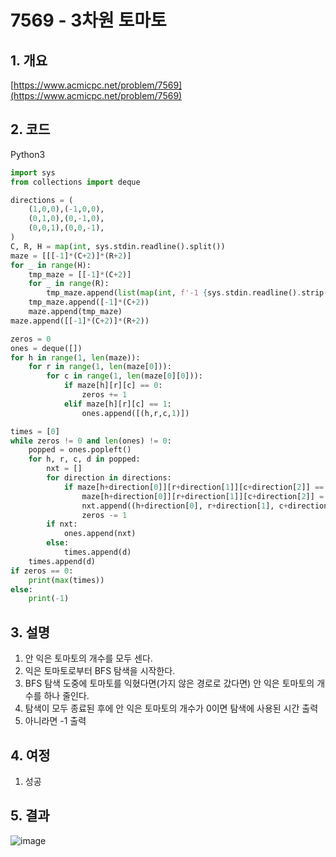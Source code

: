 # **7569 - 3차원 토마토**

## **1. 개요**

[https://www.acmicpc.net/problem/7569](https://www.acmicpc.net/problem/7569)

## **2. 코드**

Python3
```python
import sys
from collections import deque

directions = (
    (1,0,0),(-1,0,0),
    (0,1,0),(0,-1,0),
    (0,0,1),(0,0,-1),
)
C, R, H = map(int, sys.stdin.readline().split())
maze = [[[-1]*(C+2)]*(R+2)]
for _ in range(H):
    tmp_maze = [[-1]*(C+2)]
    for _ in range(R):
        tmp_maze.append(list(map(int, f'-1 {sys.stdin.readline().strip()} -1'.split())))
    tmp_maze.append([-1]*(C+2))
    maze.append(tmp_maze)
maze.append([[-1]*(C+2)]*(R+2))

zeros = 0
ones = deque([])
for h in range(1, len(maze)):
    for r in range(1, len(maze[0])):
        for c in range(1, len(maze[0][0])):
            if maze[h][r][c] == 0:
                zeros += 1
            elif maze[h][r][c] == 1:
                ones.append([(h,r,c,1)])

times = [0]
while zeros != 0 and len(ones) != 0:
    popped = ones.popleft()
    for h, r, c, d in popped:
        nxt = []
        for direction in directions:
            if maze[h+direction[0]][r+direction[1]][c+direction[2]] == 0:
                maze[h+direction[0]][r+direction[1]][c+direction[2]] = 1
                nxt.append((h+direction[0], r+direction[1], c+direction[2], d+1))
                zeros -= 1
        if nxt:
            ones.append(nxt)
        else:
            times.append(d)
    times.append(d)
if zeros == 0:
    print(max(times))
else:
    print(-1)
```

## **3. 설명**

1. 안 익은 토마토의 개수를 모두 센다.
2. 익은 토마토로부터 BFS 탐색을 시작한다.
3. BFS 탐색 도중에 토마토를 익혔다면(가지 않은 경로로 갔다면) 안 익은 토마토의 개수를 하나 줄인다.
4. 탐색이 모두 종료된 후에 안 익은 토마토의 개수가 0이면 탐색에 사용된 시간 출력
5. 아니라면 -1 출력

## **4. 여정**

1. 성공

## **5. 결과**
![image](https://user-images.githubusercontent.com/41278416/88828500-4a83a680-d206-11ea-9247-595c71fb4eac.png)